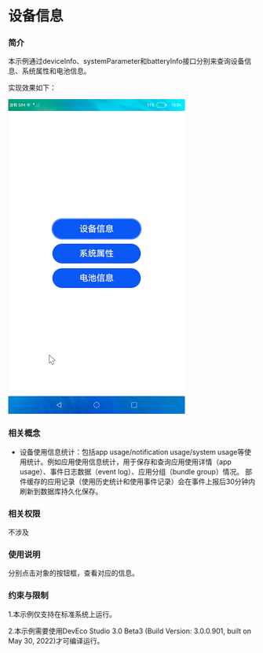 # 设备信息

### 简介

本示例通过deviceInfo、systemParameter和batteryInfo接口分别来查询设备信息、系统属性和电池信息。

实现效果如下：

![](screenshots/device/device.png)

### 相关概念

-  设备使用信息统计：包括app usage/notification usage/system usage等使用统计。例如应用使用信息统计，用于保存和查询应用使用详情（app usage）、事件日志数据（event log）、应用分组（bundle group）情况。 部件缓存的应用记录（使用历史统计和使用事件记录）会在事件上报后30分钟内刷新到数据库持久化保存。

### 相关权限

不涉及

### 使用说明

分别点击对象的按钮框，查看对应的信息。

### 约束与限制

1.本示例仅支持在标准系统上运行。

2.本示例需要使用DevEco Studio 3.0 Beta3 (Build Version: 3.0.0.901, built on May 30, 2022)才可编译运行。

